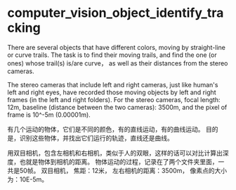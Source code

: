 # computer_vision_object_identify_tracking

There are several objects that have different colors,
moving by straight-line or curve trails.
The task is to find their moving trails, 
and find the one (or ones) whose trail(s) is/are curve，
as well as their distances from the stereo cameras.

The stereo cameras that include left and right cameras, just like human's left and right eyes,
have recorded those moving objects by left and right frames (in the left and right folders).
For the stereo cameras, focal length: 12m, baseline (distance between the two cameras): 3500m, and the pixel of frame is 10^-5m (0.00001m).

有几个运动的物体，它们是不同的颜色，有的直线运动，有的曲线运动。
目的是，识别这些物体，并找出它们运行的轨迹，直线还是曲线。

用双目相机，包含左相机和右相机，类似于人的双眼，这样的话可以对比计算出深度，也就是物体到相机的距离。
物体运动的过程，记录在了两个文件夹里面，一共是50帧。
双目相机，
焦距：12米，
左右相机的距离：3500m，
像素点的大小为：10E-5m。


